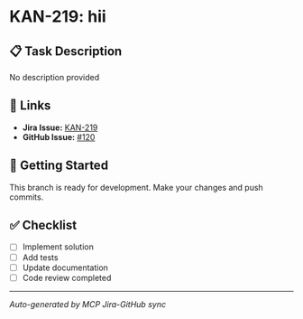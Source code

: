 # KAN-219: hii

## 📋 Task Description
No description provided

## 🔗 Links
- **Jira Issue:** [KAN-219](https://yaazoru.atlassian.net/browse/KAN-219)
- **GitHub Issue:** [#120](https://github.com/yaazoruTeam/website/issues/120)

## 🚀 Getting Started
This branch is ready for development. Make your changes and push commits.

## ✅ Checklist
- [ ] Implement solution
- [ ] Add tests
- [ ] Update documentation
- [ ] Code review completed

---
*Auto-generated by MCP Jira-GitHub sync*
